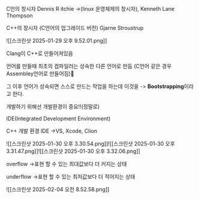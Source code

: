 C언의 창시자
Dennis R itchie ->(linux 운영체제의 창시자), 
Kenneth Lane Thompson

C++의 창시자 (C언어의 업그레이드 버전)
Gjarne Stroustrup

![[스크린샷 2025-01-29 오후 9.52.01.png]]

Clang이 C++로 만들어져있음

언어를 만들때 최초의 컴파일러는 성숙한 다른 언어로 만듬
(C언어 같은 경우 Assembley언어로 만들어짐)

그 이후 언어가 성숙되면 스스로 만드는 작업을 하는데 이것을 
-> **Bootstrapping**이라고 한다.


개발하기 위해선 개발환경이 중요!!(정말로)

IDE(Integrated Development Environment)

C++ 개발 환경 IDE
->VS, Xcode, Clion

![[스크린샷 2025-01-30 오후 3.30.54.png]]![[스크린샷 2025-01-30 오후 3.31.47.png]]![[스크린샷 2025-01-30 오후 3.32.06.png]]


overflow
->표현 할 수 있는 최대값보다 더 커지는 상태



underflow
->표현 할 수 있는 최저값보다 더 적어지는 상태

![[스크린샷 2025-02-04 오전 8.52.58.png]]
